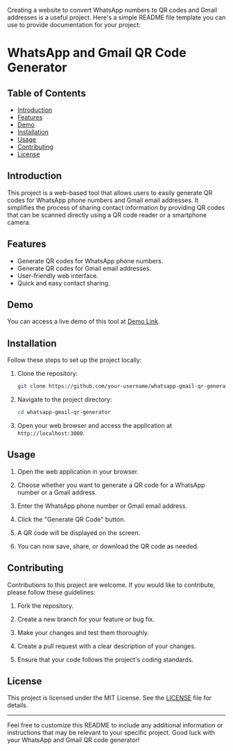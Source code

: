 Creating a website to convert WhatsApp numbers to QR codes and Gmail addresses is a useful project. Here's a simple README file template you can use to provide documentation for your project:

# WhatsApp and Gmail QR Code Generator

## Table of Contents

- [Introduction](#introduction)
- [Features](#features)
- [Demo](#demo)
- [Installation](#installation)
- [Usage](#usage)
- [Contributing](#contributing)
- [License](#license)

## Introduction

This project is a web-based tool that allows users to easily generate QR codes for WhatsApp phone numbers and Gmail email addresses. It simplifies the process of sharing contact information by providing QR codes that can be scanned directly using a QR code reader or a smartphone camera.

## Features

- Generate QR codes for WhatsApp phone numbers.
- Generate QR codes for Gmail email addresses.
- User-friendly web interface.
- Quick and easy contact sharing.

## Demo

You can access a live demo of this tool at [Demo Link](https://your-demo-link.com).

## Installation

Follow these steps to set up the project locally:

1. Clone the repository:

   ```bash
   git clone https://github.com/your-username/whatsapp-gmail-qr-generator.git
   ```

2. Navigate to the project directory:

   ```bash
   cd whatsapp-gmail-qr-generator
   ```

5. Open your web browser and access the application at `http://localhost:3000`.

## Usage

1. Open the web application in your browser.

2. Choose whether you want to generate a QR code for a WhatsApp number or a Gmail address.

3. Enter the WhatsApp phone number or Gmail email address.

4. Click the "Generate QR Code" button.

5. A QR code will be displayed on the screen.

6. You can now save, share, or download the QR code as needed.

## Contributing

Contributions to this project are welcome. If you would like to contribute, please follow these guidelines:

1. Fork the repository.

2. Create a new branch for your feature or bug fix.

3. Make your changes and test them thoroughly.

4. Create a pull request with a clear description of your changes.

5. Ensure that your code follows the project's coding standards.

## License

This project is licensed under the MIT License. See the [LICENSE](LICENSE) file for details.

---

Feel free to customize this README to include any additional information or instructions that may be relevant to your specific project. Good luck with your WhatsApp and Gmail QR code generator!
